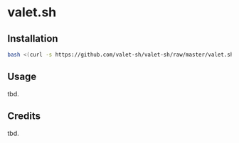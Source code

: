 valet.sh
========

Installation
------------

```bash
bash <(curl -s https://github.com/valet-sh/valet-sh/raw/master/valet.sh) install
```

Usage
-----
tbd.

Credits
-------
tbd.



